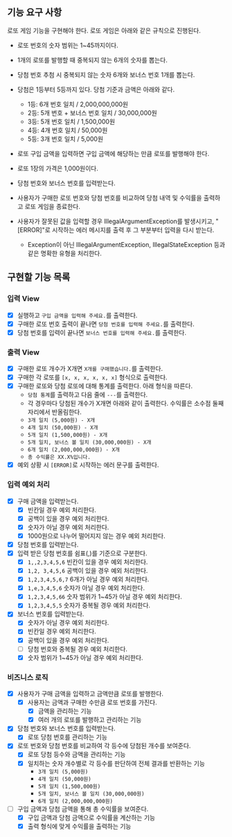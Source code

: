 ## 기능 요구 사항

로또 게임 기능을 구현해야 한다. 로또 게임은 아래와 같은 규칙으로 진행된다.

- 로또 번호의 숫자 범위는 1~45까지이다.
- 1개의 로또를 발행할 때 중복되지 않는 6개의 숫자를 뽑는다.
- 당첨 번호 추첨 시 중복되지 않는 숫자 6개와 보너스 번호 1개를 뽑는다.
- 당첨은 1등부터 5등까지 있다. 당첨 기준과 금액은 아래와 같다.
    - 1등: 6개 번호 일치 / 2,000,000,000원
    - 2등: 5개 번호 + 보너스 번호 일치 / 30,000,000원
    - 3등: 5개 번호 일치 / 1,500,000원
    - 4등: 4개 번호 일치 / 50,000원
    - 5등: 3개 번호 일치 / 5,000원

- 로또 구입 금액을 입력하면 구입 금액에 해당하는 만큼 로또를 발행해야 한다.
- 로또 1장의 가격은 1,000원이다.
- 당첨 번호와 보너스 번호를 입력받는다.
- 사용자가 구매한 로또 번호와 당첨 번호를 비교하여 당첨 내역 및 수익률을 출력하고 로또 게임을 종료한다.
- 사용자가 잘못된 값을 입력할 경우 IllegalArgumentException를 발생시키고, "[ERROR]"로 시작하는 에러 메시지를 출력 후 그 부분부터 입력을 다시 받는다.
    - Exception이 아닌 IllegalArgumentException, IllegalStateException 등과 같은 명확한 유형을 처리한다.

## 구현할 기능 목록

### 입력 View

- [x] 실행하고 `구입 금액을 입력해 주세요.`를 출력한다.
- [x] 구매한 로또 번호 출력이 끝나면 `당첨 번호를 입력해 주세요.`를 출력한다.
- [x] 당첨 번호를 입력이 끝나면 `보너스 번호를 입력해 주세요.`를 출력한다.

### 출력 View

- [x] 구매한 로또 개수가 X개면 `X개를 구매했습니다.`를 출력한다.
- [x] 구매한 각 로또를 `[x, x, x, x, x, x]` 형식으로 출력한다.
- [x] 구매한 로또와 당첨 로또에 대해 통계를 출력한다. 아래 형식을 따른다.
    - `당첨 통계`를 출력하고 다음 줄에 `---`를 출력한다.
    - 각 경우마다 당첨된 개수가 X개면 아래와 같이 출력한다. 수익률은 소수점 둘째 자리에서 반올림한다.
    - `3개 일치 (5,000원) - X개`
    - `4개 일치 (50,000원) - X개`
    - `5개 일치 (1,500,000원) - X개`
    - `5개 일치, 보너스 볼 일치 (30,000,000원) - X개`
    - `6개 일치 (2,000,000,000원) - X개`
    - `총 수익률은 XX.X%입니다.`
- [x] 예외 상황 시 `[ERROR]`로 시작하는 에러 문구를 출력한다.

### 입력 예외 처리

- [x] 구매 금액을 입력받는다.
    - [x] 빈칸일 경우 예외 처리한다.
    - [x] 공백이 있을 경우 예외 처리한다.
    - [x] 숫자가 아닐 경우 예외 처리한다.
    - [x] 1000원으로 나누어 떨어지지 않는 경우 예외 처리한다.
- [x] 당첨 번호를 입력받는다.
- [x] 입력 받은 당첨 번호를 쉼표(,)를 기준으로 구분한다.
    - [x] `1,,2,3,4,5,6` 빈칸이 있을 경우 예외 처리한다.
    - [x] `1,2, 3,4,5,6` 공백이 있을 경우 예외 처리한다.
    - [x] `1,2,3,4,5,6,7` 6개가 아닐 경우 예외 처리한다.
    - [x] `1,e,3,4,5,6` 숫자가 아닐 경우 예외 처리한다.
    - [x] `1,2,3,4,5,66` 숫자 범위가 1~45가 아닐 경우 예외 처리한다.
    - [x] `1,2,3,4,5,5` 숫자가 중복될 경우 예외 처리한다.
- [x] 보너스 번호를 입력받는다.
    - [x] 숫자가 아닐 경우 예외 처리한다.
    - [x] 빈칸일 경우 예외 처리한다.
    - [x] 공백이 있을 경우 예외 처리한다.
    - [ ] 당첨 번호와 중복될 경우 예외 처리한다.
    - [x] 숫자 범위가 1~45가 아닐 경우 예외 처리한다.

### 비즈니스 로직

- [x] 사용자가 구매 금액을 입력하고 금액만큼 로또를 발행한다.
    - [x] 사용자는 금액과 구매한 수만큼 로또 번호를 가진다.
        - [x] 금액을 관리하는 기능
        - [x] 여러 개의 로또를 발행하고 관리하는 기능
- [x] 당첨 번호와 보너스 번호를 입력받는다.
    - [x] 로또 당첨 번호를 관리하는 기능
- [x] 로또 번호와 당첨 번호를 비교하여 각 등수에 당첨된 개수를 보여준다.
    - [x] 로또 당첨 등수와 금액을 관리하는 기능
    - [x] 일치하는 숫자 개수별로 각 등수를 판단하여 전체 결과를 반환하는 기능
        - `3개 일치 (5,000원)`
        - `4개 일치 (50,000원)`
        - `5개 일치 (1,500,000원)`
        - `5개 일치, 보너스 볼 일치 (30,000,000원)`
        - `6개 일치 (2,000,000,000원)`
- [ ] 구입 금액과 당첨 금액을 통해 총 수익률을 보여준다.
    - [x] 구입 금액과 당첨 금액으로 수익률을 계산하는 기능
    - [x] 출력 형식에 맞게 수익률을 출력하는 기능